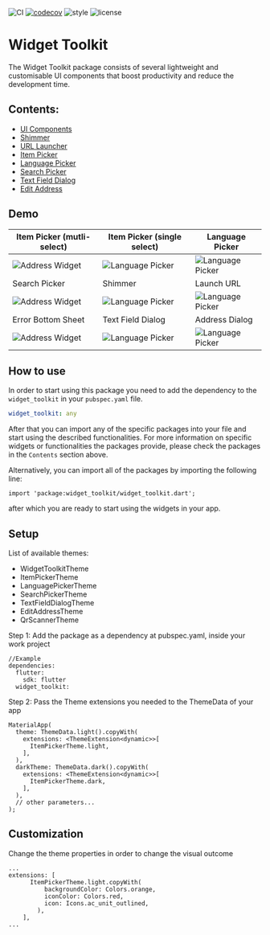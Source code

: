 ![CI][ci_badge_lnk] [![codecov][codecov_badge_lnk]][codecov_branch_lnk] ![style][code_style_lnk] ![license][license_lnk]

# Widget Toolkit

The Widget Toolkit package consists of several lightweight and customisable UI components that boost productivity and reduce the development time.

## Contents:

- [UI Components][ui_components_doc]
- [Shimmer][shimmer_doc]
- [URL Launcher][open_url_doc]
- [Item Picker][item_picker_doc]
- [Language Picker][language_picker_doc]
- [Search Picker][search_picker-_doc]
- [Text Field Dialog][text_field_dialog_doc]
- [Edit Address][edit_address_doc]

## Demo

| Item Picker (mutli-select)| Item Picker (single select)| Language Picker |
|---------------------------------------|-----------------------------|-----------------------------|
| <img src="https://raw.githubusercontent.com/Prime-Holding/widget_toolkit/packages/widget_toolkit/master/doc/assets/multi-item-picker.gif" alt="Address Widget"> | <img src="https://raw.githubusercontent.com/Prime-Holding/widget_toolkit/packages/widget_toolkit/master/doc/assets/single-item-picker.gif" alt="Language Picker"></img> | <img src="https://raw.githubusercontent.com/Prime-Holding/widget_toolkit/packages/widget_toolkit/master/doc/assets/language-picker.gif" alt="Language Picker"></img> |
| Search Picker| Shimmer | Launch URL |
| <img src="https://raw.githubusercontent.com/Prime-Holding/widget_toolkit/packages/widget_toolkit/master/doc/assets/search-picker.gif" alt="Address Widget"> | <img src="https://raw.githubusercontent.com/Prime-Holding/widget_toolkit/packages/widget_toolkit/master/doc/assets/shimmer.gif" alt="Language Picker"></img> | <img src="https://raw.githubusercontent.com/Prime-Holding/widget_toolkit/packages/widget_toolkit/master/doc/assets/url.gif" alt="Language Picker"></img> |
| Error Bottom Sheet | Text Field Dialog | Address Dialog |
| <img src="https://raw.githubusercontent.com/Prime-Holding/widget_toolkit/packages/widget_toolkit/master/doc/assets/error-bottom-sheet.gif" alt="Address Widget"> | <img src="https://raw.githubusercontent.com/Prime-Holding/widget_toolkit/packages/widget_toolkit/master/doc/assets/text-field-dialog.gif" alt="Language Picker"></img> | <img src="https://raw.githubusercontent.com/Prime-Holding/widget_toolkit/packages/widget_toolkit/master/doc/assets/address.gif" alt="Language Picker"></img> |


## How to use

In order to start using this package you need to add the dependency to the `widget_toolkit` in
your `pubspec.yaml` file.

```yaml
widget_toolkit: any
```

After that you can import any of the specific packages into your file and start using the described functionalities. For more information on specific widgets or functionalities the packages provide, please check the packages in the `Contents` section above.

Alternatively, you can import all of the packages by importing the following line:

`import 'package:widget_toolkit/widget_toolkit.dart';`

after which you are ready to start using the widgets in your app.


## Setup

List of available themes:
- WidgetToolkitTheme
- ItemPickerTheme
- LanguagePickerTheme
- SearchPickerTheme
- TextFieldDialogTheme
- EditAddressTheme
- QrScannerTheme

Step 1: Add the package as a dependency at pubspec.yaml, inside your work project

```
//Example
dependencies:
  flutter:
    sdk: flutter
  widget_toolkit:

```

Step 2: Pass the Theme extensions you needed to the ThemeData of your app

```
MaterialApp(
  theme: ThemeData.light().copyWith(
    extensions: <ThemeExtension<dynamic>>[
      ItemPickerTheme.light,
    ],
  ),
  darkTheme: ThemeData.dark().copyWith(
    extensions: <ThemeExtension<dynamic>>[
      ItemPickerTheme.dark,
    ],
  ),
  // other parameters...
);
```

## Customization

Change the theme properties in order to change the visual outcome

```
...
extensions: [
      ItemPickerTheme.light.copyWith(
          backgroundColor: Colors.orange,
          iconColor: Colors.red,
          icon: Icons.ac_unit_outlined,
        ),
    ],
...
```


[ci_badge_lnk]: https://github.com/Prime-Holding/widget_toolkit/workflows/CI/badge.svg
[codecov_badge_lnk]: https://codecov.io/gh/Prime-Holding/widget_toolkit/packages/widget_toolkit/branch/master/graph/badge.svg
[codecov_branch_lnk]: https://codecov.io/gh/Prime-Holding/widget_toolkit/packages/widget_toolkit/branch/master
[code_style_lnk]: https://img.shields.io/badge/style-effective_dart-40c4ff.svg
[license_lnk]: https://img.shields.io/badge/license-MIT-purple.svg
[shimmer_pkg]: https://github.com/Prime-Holding/widget_toolkit/packages/widget_toolkit/tree/master/lib/src/lib_shimmer
[item_picker_pkg]: https://github.com/Prime-Holding/widget_toolkit/packages/widget_toolkit/tree/master/lib/src/lib_item_picker
[open_url_pkg]: https://github.com/Prime-Holding/widget_toolkit/tree/packages/widget_toolkit/master/lib/src/lib_open_url
[item_picker_pkg]: https://github.com/Prime-Holding/widget_toolkit/packages/widget_toolkit/tree/master/lib/src/src/lib_item_picker
[language_picker_pkg]: https://github.com/Prime-Holding/widget_toolkit/packages/widget_toolkit/tree/master/lib/src/lib_language_picker
[ui_components_pkg]: https://github.com/Prime-Holding/widget_toolkit/packages/widget_toolkit/tree/master/lib/src/lib_ui_components
[edit_address_pkg]: https://github.com/Prime-Holding/widget_toolkit/packages/widget_toolkit/tree/master/lib/src/lib_edit_address
[text_field_dialog_pkg]: https://github.com/Prime-Holding/widget_toolkit/packages/widget_toolkit/tree/master/lib/src/lib_text_field_dialog
[search_picker_pkg]: https://github.com/Prime-Holding/widget_toolkit/packages/widget_toolkit/tree/master/lib/src/lib_search_picker
[ui_components_doc]: https://github.com/Prime-Holding/widget_toolkit/packages/widget_toolkit/tree/master/doc/ui-components.md
[shimmer_doc]: https://github.com/Prime-Holding/widget_toolkit/packages/widget_toolkit/tree/master/doc/shimmer.md
[open_url_doc]: https://github.com/Prime-Holding/widget_toolkit/packages/widget_toolkit/tree/master/doc/open-url.md
[item_picker_doc]: https://github.com/Prime-Holding/widget_toolkit/packages/widget_toolkit/tree/master/doc/item-picker.md
[language_picker_doc]: https://github.com/Prime-Holding/widget_toolkit/packages/widget_toolkit/tree/master/doc/language-picker.md
[search_picker-_doc]: https://github.com/Prime-Holding/widget_toolkit/packages/widget_toolkit/tree/master/doc/search-picker.md
[text_field_dialog_doc]: https://github.com/Prime-Holding/widget_toolkit/packages/widget_toolkit/tree/master/doc/text-field-dialog.md
[edit_address_doc]: https://github.com/Prime-Holding/widget_toolkit/packages/widget_toolkit/tree/master/doc/edit-address.md
